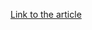 [Link to the article](https://blog.cyble.com/2023/05/03/blackbit-ransomware-a-threat-from-the-shadows-of-lokilocker/)
